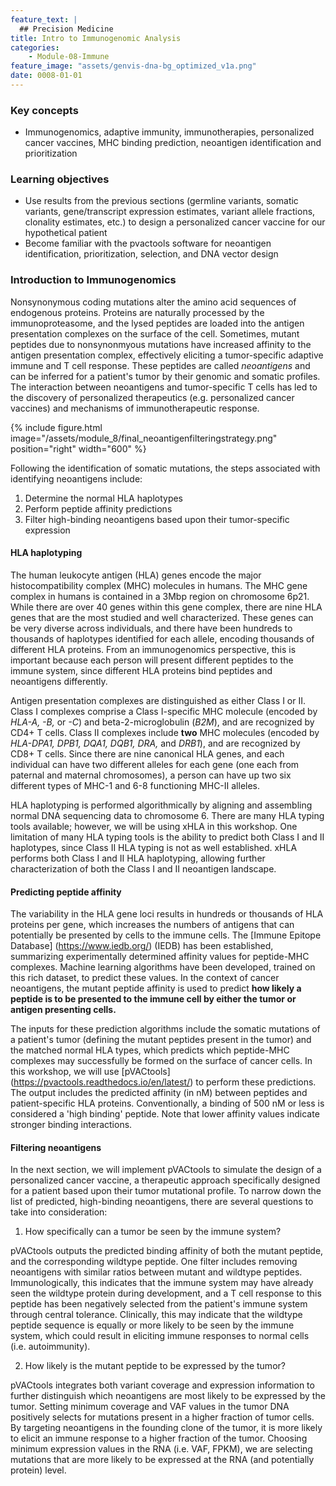 ```yaml
---
feature_text: |
  ## Precision Medicine
title: Intro to Immunogenomic Analysis
categories:
    - Module-08-Immune
feature_image: "assets/genvis-dna-bg_optimized_v1a.png"
date: 0008-01-01
---
```


### Key concepts
* Immunogenomics, adaptive immunity, immunotherapies, personalized cancer vaccines, MHC binding prediction, neoantigen identification and prioritization

### Learning objectives
* Use results from the previous sections (germline variants, somatic variants, gene/transcript expression estimates, variant allele fractions, clonality estimates, etc.) to design a personalized cancer vaccine for our hypothetical patient
* Become familiar with the pvactools software for neoantigen identification, prioritization, selection, and DNA vector design

### Introduction to Immunogenomics
Nonsynonymous coding mutations alter the amino acid sequences of endogenous proteins. Proteins are naturally processed by the immunoproteasome, and the lysed peptides are loaded into the antigen presentation complexes on the surface of the cell. Sometimes, mutant peptides due to nonsynonmyous mutations have increased affinity to the antigen presentation complex, effectively eliciting a tumor-specific adaptive immune and T cell response. These peptides are called *neoantigens* and can be inferred for a patient's tumor by their genomic and somatic profiles. The interaction between neoantigens and tumor-specific T cells has led to the discovery of personalized therapeutics (e.g. personalized cancer vaccines) and mechanisms of immunotherapeutic response.

{% include figure.html image="/assets/module_8/final_neoantigenfilteringstrategy.png" position="right" width="600" %}

Following the identification of somatic mutations, the steps associated with identifying neoantigens include:
1. Determine the normal HLA haplotypes
2. Perform peptide affinity predictions
3. Filter high-binding neoantigens based upon their tumor-specific expression

#### HLA haplotyping
The human leukocyte antigen (HLA) genes encode the major histocompatibility complex (MHC) molecules in humans. The MHC gene complex in humans is contained in a 3Mbp region on chromosome 6p21. While there are over 40 genes within this gene complex, there are nine HLA genes that are the most studied and well characterized. These genes can be very diverse across individuals, and there have been hundreds to thousands of haplotypes identified for each allele, encoding thousands of different HLA proteins. From an immunogenomics perspective, this is important because each person will present different peptides to the immune system, since different HLA proteins bind peptides and neoantigens differently.

Antigen presentation complexes are distinguished as either Class I or II. Class I complexes comprise a Class I-specific MHC molecule (encoded by *HLA-A, -B,* or *-C*) and beta-2-microglobulin (*B2M*), and are recognized by CD4+ T cells. Class II complexes include **two** MHC molecules (encoded by *HLA-DPA1, DPB1, DQA1, DQB1, DRA,* and *DRB1*), and are recognized by CD8+ T cells. Since there are nine canonical HLA genes, and each individual can have two different alleles for each gene (one each from paternal and maternal chromosomes), a person can have up two six different types of MHC-1 and 6-8 functioning MHC-II alleles.

HLA haplotyping is performed algorithmically by aligning and assembling normal DNA sequencing data to chromosome 6. There are many HLA typing tools available; however, we will be using xHLA in this workshop. One limitation of many HLA typing tools is the ability to predict both Class I and II haplotypes, since Class II HLA typing is not as well established. xHLA performs both Class I and II HLA haplotyping, allowing further characterization of both the Class I and II neoantigen landscape.

#### Predicting peptide affinity

The variability in the HLA gene loci results in hundreds or thousands of HLA proteins per gene, which increases the numbers of antigens that can potentially be presented by cells to the immune cells. The [Immune Epitope Database] (https://www.iedb.org/) (IEDB) has been established, summarizing experimentally determined affinity values for peptide-MHC complexes. Machine learning algorithms have been developed, trained on this rich dataset, to predict these values. In the context of cancer neoantigens, the mutant peptide affinity is used to predict **how likely a peptide is to be presented to the immune cell by either the tumor or antigen presenting cells.** 

The inputs for these prediction algorithms include the somatic mutations of a patient's tumor (defining the mutant peptides present in the tumor) and the matched normal HLA types, which predicts which peptide-MHC complexes may successfully be formed on the surface of cancer cells. In this workshop, we will use [pVACtools] (https://pvactools.readthedocs.io/en/latest/) to perform these predictions. The output includes the predicted affinity (in nM) between peptides and patient-specific HLA proteins. Conventionally, a binding of 500 nM or less is considered a 'high binding' peptide. Note that lower affinity values indicate stronger binding interactions.

#### Filtering neoantigens

In the next section, we will implement pVACtools to simulate the design of a personalized cancer vaccine, a therapeutic approach specifically designed for a patient based upon their tumor mutational profile. To narrow down the list of predicted, high-binding neoantigens, there are several questions to take into consideration:

1. How specifically can a tumor be seen by the immune system? 

pVACtools outputs the predicted binding affinity of both the mutant peptide, and the corresponding wildtype peptide. One filter includes removing neoantigens with similar ratios between mutant and wildtype peptides. Immunologically, this indicates that the immune system may have already seen the wildtype protein during development, and a T cell response to this peptide has been negatively selected from the patient's immune system through central tolerance. Clinically, this may indicate that the wildtype peptide sequence is equally or more likely to be seen by the immune system, which could result in eliciting immune responses to normal cells (i.e. autoimmunity).

2. How likely is the mutant peptide to be expressed by the tumor?

pVACtools integrates both variant coverage and expression information to further distinguish which neoantigens are most likely to be expressed by the tumor. Setting minimum coverage and VAF values in the tumor DNA positively selects for mutations present in a higher fraction of tumor cells. By targeting neoantigens in the founding clone of the tumor, it is more likely to elicit an immune response to a higher fraction of the tumor. Choosing minimum expression values in the RNA (i.e. VAF, FPKM), we are selecting mutations that are more likely to be expressed at the RNA (and potentially protein) level.
